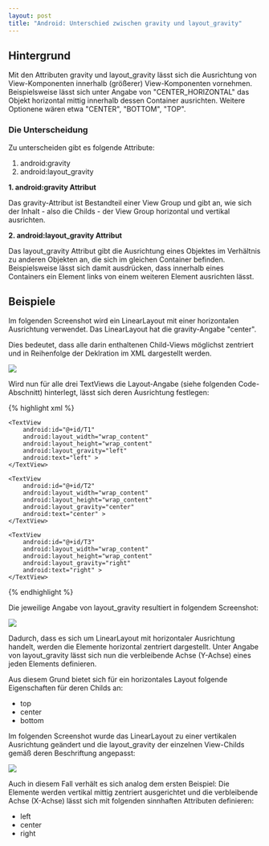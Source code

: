 ```yaml
---
layout: post
title: "Android: Unterschied zwischen gravity und layout_gravity"
---
```




## Hintergrund

Mit den Attributen gravity und layout\_gravity lässt sich die Ausrichtung von View-Komponenten innerhalb (größerer) View-Komponenten vornehmen.
Beispielsweise lässt sich unter Angabe von "CENTER\_HORIZONTAL" das Objekt horizontal mittig innerhalb dessen Container ausrichten.
Weitere Optionene wären etwa "CENTER", "BOTTOM", "TOP".

### Die Unterscheidung

Zu unterscheiden gibt es folgende Attribute:

1. android:gravity
2. android:layout_gravity


<strong>1. android:gravity Attribut</strong>

Das gravity-Attribut ist Bestandteil einer View Group und gibt an, wie sich der Inhalt - also die Childs - der View Group horizontal und vertikal ausrichten.

<strong>2. android:layout_gravity Attribut</strong>

Das layout_gravity Attribut gibt die Ausrichtung eines Objektes im Verhältnis zu anderen Objekten an, die sich im gleichen Container befinden.
Beispielsweise lässt sich damit ausdrücken, dass innerhalb eines Containers ein Element links von einem weiteren Element ausrichten lässt.

## Beispiele
Im folgenden Screenshot wird ein LinearLayout mit einer horizontalen Ausrichtung verwendet.
Das LinearLayout hat die gravity-Angabe "center".

Dies bedeutet, dass alle darin enthaltenen Child-Views möglichst zentriert und in Reihenfolge der Deklration im XML dargestellt werden.

<img style="display:block; " src="{{ site.url }}/assets/2014-02-28-example-horizontal-no-layout-gravity.png">

Wird nun für alle drei TextViews die Layout-Angabe (siehe folgenden Code-Abschnitt) hinterlegt, lässt sich deren Ausrichtung festlegen:

{% highlight xml %}
<?xml version="1.0" encoding="utf-8"?>
<LinearLayout xmlns:android="http://schemas.android.com/apk/res/android"
    android:layout_width="fill_parent"
    android:layout_height="fill_parent"
    android:layout_weight="1"
    android:background="#EEEEEE"
    android:gravity="center"
    android:orientation="horizontal" >

    <TextView
        android:id="@+id/T1"
        android:layout_width="wrap_content"
        android:layout_height="wrap_content"
        android:layout_gravity="left"
        android:text="left" >
    </TextView>

    <TextView
        android:id="@+id/T2"
        android:layout_width="wrap_content"
        android:layout_height="wrap_content"
        android:layout_gravity="center"
        android:text="center" >
    </TextView>

    <TextView
        android:id="@+id/T3"
        android:layout_width="wrap_content"
        android:layout_height="wrap_content"
        android:layout_gravity="right"
        android:text="right" >
    </TextView>

</LinearLayout>
{% endhighlight %}

Die jeweilige Angabe von layout_gravity resultiert in folgendem Screenshot:

<img style="display:block; " src="{{ site.url }}/assets/2014-02-28-example-horizontal-gravity-center.png">

Dadurch, dass es sich um LinearLayout mit horizontaler Ausrichtung handelt, werden die Elemente horizontal zentriert dargestellt.
Unter Angabe von layout_gravity lässt sich nun die verbleibende Achse (Y-Achse) eines jeden Elements definieren.

Aus diesem Grund bietet sich für ein horizontales Layout folgende Eigenschaften für deren Childs an:

- top
- center
- bottom 


Im folgenden Screenshot wurde das LinearLayout zu einer vertikalen Ausrichtung geändert und die layout_gravity der einzelnen View-Childs gemäß deren Beschriftung angepasst:

<img style="display:block; " src="{{ site.url }}/assets/2014-02-28-example-vertical-gravity-center.png">

Auch in diesem Fall verhält es sich analog dem ersten Beispiel: Die Elemente werden vertikal mittig zentriert ausgerichtet und die verbleibende Achse (X-Achse) lässt sich mit folgenden sinnhaften Attributen definieren:

- left
- center
- right
